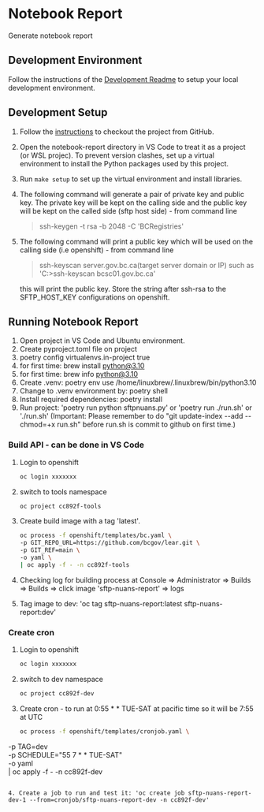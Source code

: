 # Notebook Report

Generate notebook report

## Development Environment

Follow the instructions of the [Development Readme](https://github.com/bcgov/entity/blob/master/docs/development.md)
to setup your local development environment.

## Development Setup

1. Follow the [instructions](https://github.com/bcgov/entity/blob/master/docs/setup-forking-workflow.md) to checkout the project from GitHub.
2. Open the notebook-report directory in VS Code to treat it as a project (or WSL projec). To prevent version clashes, set up a virtual environment to install the Python packages used by this project.
3. Run `make setup` to set up the virtual environment and install libraries.
4. The following command will generate a pair of private key and public key. The private key will be kept on the calling side and the public key will be kept on the called side (sftp host side) - from command line
   > ssh-keygen -t rsa -b 2048 -C 'BCRegistries'
5. The following command will print a public key which will be used on the calling side (i.e openshift) - from command line
   > ssh-keyscan server.gov.bc.ca(target server domain or IP)   such as 'C:\>ssh-keyscan bcsc01.gov.bc.ca'

   this will print the public key. Store the string after ssh-rsa to the SFTP_HOST_KEY configurations on openshift.

## Running Notebook Report

1. Open project in VS Code and Ubuntu environment.
2. Create pyproject.toml file on project 
3. poetry config virtualenvs.in-project true
4. for first time: brew install python@3.10
5. for first time: brew info python@3.10
6. Create .venv: poetry env use /home/linuxbrew/.linuxbrew/bin/python3.10
7. Change to .venv environment by:  poetry shell
8. Install required dependencies: poetry install
9. Run project: 'poetry run python sftpnuans.py' or 'poetry run ./run.sh' or './run.sh' (Important: Please remember to do "git update-index --add --chmod=+x run.sh" before run.sh is commit to github on first time.)

### Build API - can be done in VS Code

1. Login to openshift

   ```sh
   oc login xxxxxxx
   ```

2. switch to tools namespace

   ```sh
   oc project cc892f-tools
   ```

3. Create build image with a tag 'latest'.

   ```sh   
   oc process -f openshift/templates/bc.yaml \
   -p GIT_REPO_URL=https://github.com/bcgov/lear.git \
   -p GIT_REF=main \
   -o yaml \
   | oc apply -f - -n cc892f-tools  
   ```
4. Checking log for building process at Console => Administrator => Builds => Builds => click image 'sftp-nuans-report' => logs

5. Tag image to dev: 'oc tag sftp-nuans-report:latest sftp-nuans-report:dev'


### Create cron

1. Login to openshift

   ```sh
   oc login xxxxxxx
   ```

2. switch to dev namespace

   ```sh
   oc project cc892f-dev
   ```

3. Create cron - to run at 0:55 * * TUE-SAT at pacific time so it will be 7:55 at UTC

   ```sh
   oc process -f openshift/templates/cronjob.yaml \
  -p TAG=dev \
  -p SCHEDULE="55 7 * * TUE-SAT" \
  -o yaml \
  | oc apply -f - -n cc892f-dev
  ```

4. Create a job to run and test it: 'oc create job sftp-nuans-report-dev-1 --from=cronjob/sftp-nuans-report-dev -n cc892f-dev'
